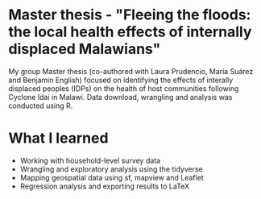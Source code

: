 # Master thesis - "Fleeing the floods: the local health effects of internally displaced Malawians"

My group Master thesis (co-authored with Laura Prudencio, María Suárez and Benjamin English) focused on identifying the effects of interally displaced peoples (IDPs) on the health of host communities following Cyclone Idai in Malawi. Data download, wrangling and analysis was conducted using R.

# What I learned

- Working with household-level survey data
- Wrangling and exploratory analysis using the tidyverse
- Mapping geospatial data using sf, mapview and Leaflet
- Regression analysis and exporting results to LaTeX
